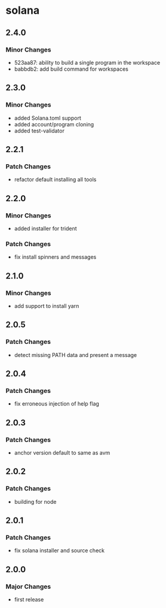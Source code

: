 # solana

## 2.4.0

### Minor Changes

- 523aa87: ability to build a single program in the workspace
- babbdb2: add build command for workspaces

## 2.3.0

### Minor Changes

- added Solana.toml support
- added account/program cloning
- added test-validator

## 2.2.1

### Patch Changes

- refactor default installing all tools

## 2.2.0

### Minor Changes

- added installer for trident

### Patch Changes

- fix install spinners and messages

## 2.1.0

### Minor Changes

- add support to install yarn

## 2.0.5

### Patch Changes

- detect missing PATH data and present a message

## 2.0.4

### Patch Changes

- fix erroneous injection of help flag

## 2.0.3

### Patch Changes

- anchor version default to same as avm

## 2.0.2

### Patch Changes

- building for node

## 2.0.1

### Patch Changes

- fix solana installer and source check

## 2.0.0

### Major Changes

- first release
